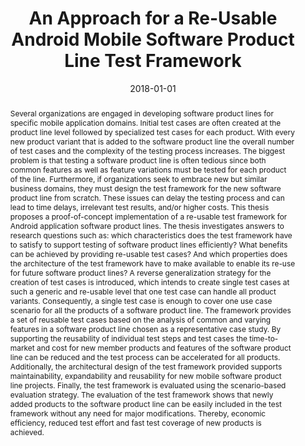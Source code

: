 ---
abstract: 'Several organizations are engaged in developing software product lines
  for specific mobile application domains. Initial test cases are often created at
  the product line level followed by specialized test cases for each product. With
  every new product variant that is added to the software product line the overall
  number of test cases and the complexity of the testing process increases. The biggest
  problem is that testing a software product line is often tedious since both common
  features as well as feature variations must be tested for each product of the line.
  Furthermore, if organizations seek to embrace new but similar business domains,
  they must design the test framework for the new software product line from scratch.
  These issues can delay the testing process and can lead to time delays, irrelevant
  test results, and/or higher costs. This thesis proposes a proof-of-concept implementation
  of a re-usable test framework for Android application software product lines. The
  thesis investigates answers to research questions such as: which characteristics
  does the test framework have to satisfy to support testing of software product lines
  efficiently? What benefits can be achieved by providing re-usable test cases? And
  which properties does the architecture of the test framework have to make available
  to enable its re-use for future software product lines? A reverse generalization
  strategy for the creation of test cases is introduced, which intends to create single
  test cases at such a generic and re-usable level that one test case can handle all
  product variants. Consequently, a single test case is enough to cover one use case
  scenario for all the products of a software product line. The framework provides
  a set of reusable test cases based on the analysis of common and varying features
  in a software product line chosen as a representative case study. By supporting
  the reusability of individual test steps and test cases the time-to-market and cost
  for new member products and features of the software product line can be reduced
  and the test process can be accelerated for all products. Additionally, the architectural
  design of the test framework provided supports maintainability, expandability and
  reusability for new mobile software product line projects. Finally, the test framework
  is evaluated using the scenario-based evaluation strategy. The evaluation of the
  test framework shows that newly added products to the software product line can
  be easily included in the test framework without any need for major modifications.
  Thereby, economic efficiency, reduced test effort and fast test coverage of new
  products is achieved.'
authors:
- Martina Miheller
date: '2018-01-01'
featured: false
links:
- name: Publik
  url: https://publik.tuwien.ac.at/showentry.php?ID=277466&lang=2
publication_types:
- '7'
publishDate: '2018-01-01'
title: An Approach for a Re-Usable Android Mobile Software Product Line Test Framework
url_pdf: ''
---